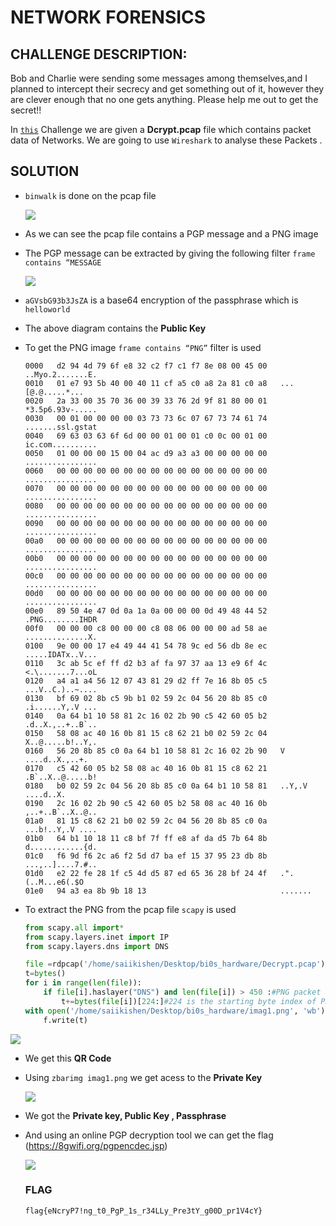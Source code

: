 # NETWORK FORENSICS

## CHALLENGE DESCRIPTION:

Bob and Charlie were sending some messages among themselves,and I planned to intercept their secrecy and get something out of it, however they are clever enough that no one gets anything. Please help me out to get the secret!!

In [`this`](https://drive.google.com/drive/folders/19ye_jvf93SzScmoMcuZ3cfU471aY80gj?usp=share_link) Challenge we are given a **Dcrypt.pcap** file which contains packet data of Networks. We are going to use `Wireshark` to analyse these Packets .

## SOLUTION

- `binwalk` is done on the pcap file
  
  ![](/home/saiikishen/snap/marktext/9/.config/marktext/images/2023-07-18-01-21-57-Screenshot%20from%202023-07-18%2001-21-23.png)

- As we can see the pcap file contains a PGP message and a PNG image

- The PGP message can be extracted by giving the following filter `frame contains “MESSAGE`
  
  ![](/home/saiikishen/snap/marktext/9/.config/marktext/images/2023-07-18-01-31-54-Screenshot%20from%202023-07-18%2001-30-16.png)

- `aGVsbG93b3JsZA` is a base64 encryption of the passphrase which is `helloworld`

- The above diagram contains the **Public Key** 

- To get the PNG image `frame contains “PNG”` filter is used
  
  ```
  0000   d2 94 4d 79 6f e8 32 c2 f7 c1 f7 8e 08 00 45 00   ..Myo.2.......E.
  0010   01 e7 93 5b 40 00 40 11 cf a5 c0 a8 2a 81 c0 a8   ...[@.@.....*...
  0020   2a 33 00 35 70 36 00 39 33 76 2d 9f 81 80 00 01   *3.5p6.93v-.....
  0030   00 01 00 00 00 00 03 73 73 6c 07 67 73 74 61 74   .......ssl.gstat
  0040   69 63 03 63 6f 6d 00 00 01 00 01 c0 0c 00 01 00   ic.com..........
  0050   01 00 00 00 15 00 04 ac d9 a3 a3 00 00 00 00 00   ................
  0060   00 00 00 00 00 00 00 00 00 00 00 00 00 00 00 00   ................
  0070   00 00 00 00 00 00 00 00 00 00 00 00 00 00 00 00   ................
  0080   00 00 00 00 00 00 00 00 00 00 00 00 00 00 00 00   ................
  0090   00 00 00 00 00 00 00 00 00 00 00 00 00 00 00 00   ................
  00a0   00 00 00 00 00 00 00 00 00 00 00 00 00 00 00 00   ................
  00b0   00 00 00 00 00 00 00 00 00 00 00 00 00 00 00 00   ................
  00c0   00 00 00 00 00 00 00 00 00 00 00 00 00 00 00 00   ................
  00d0   00 00 00 00 00 00 00 00 00 00 00 00 00 00 00 00   ................
  00e0   89 50 4e 47 0d 0a 1a 0a 00 00 00 0d 49 48 44 52   .PNG........IHDR
  00f0   00 00 00 c8 00 00 00 c8 08 06 00 00 00 ad 58 ae   ..............X.
  0100   9e 00 00 17 e4 49 44 41 54 78 9c ed 56 db 8e ec   .....IDATx..V...
  0110   3c ab 5c ef ff d2 b3 af fa 97 37 aa 13 e9 6f 4c   <.\.......7...oL
  0120   a4 a1 a4 56 12 07 43 81 29 d2 ff 7e 16 8b 05 c5   ...V..C.)..~....
  0130   bf 69 02 8b c5 9b b1 02 59 2c 04 56 20 8b 85 c0   .i......Y,.V ...
  0140   0a 64 b1 10 58 81 2c 16 02 2b 90 c5 42 60 05 b2   .d..X.,..+..B`..
  0150   58 08 ac 40 16 0b 81 15 c8 62 21 b0 02 59 2c 04   X..@.....b!..Y,.
  0160   56 20 8b 85 c0 0a 64 b1 10 58 81 2c 16 02 2b 90   V ....d..X.,..+.
  0170   c5 42 60 05 b2 58 08 ac 40 16 0b 81 15 c8 62 21   .B`..X..@.....b!
  0180   b0 02 59 2c 04 56 20 8b 85 c0 0a 64 b1 10 58 81   ..Y,.V ....d..X.
  0190   2c 16 02 2b 90 c5 42 60 05 b2 58 08 ac 40 16 0b   ,..+..B`..X..@..
  01a0   81 15 c8 62 21 b0 02 59 2c 04 56 20 8b 85 c0 0a   ...b!..Y,.V ....
  01b0   64 b1 10 18 11 c8 bf 7f ff e8 af da d5 7b 64 8b   d............{d.
  01c0   f6 9d f6 2c a6 f2 5d d7 ba ef 15 37 95 23 db 8b   ...,..]....7.#..
  01d0   e2 22 fe 28 1f c5 4d d5 87 ed 65 36 28 bf 24 4f   .".(..M...e6(.$O
  01e0   94 a3 ea 8b 9b 18 13                              .......
  ```

- To extract the PNG from the pcap file `scapy` is used
  
  ```python
  from scapy.all import*
  from scapy.layers.inet import IP
  from scapy.layers.dns import DNS
  
  file =rdpcap('/home/saiikishen/Desktop/bi0s_hardware/Decrypt.pcap')
  t=bytes()
  for i in range(len(file)):
      if file[i].haslayer("DNS") and len(file[i]) > 450 :#PNG packet size > 450
          t+=bytes(file[i])[224:]#224 is the starting byte index of PNG data
  with open('/home/saiikishen/Desktop/bi0s_hardware/imag1.png', 'wb') as f:
      f.write(t)
  ```

![](/home/saiikishen/snap/marktext/9/.config/marktext/images/2023-07-18-01-50-33-imag1.png)

- We get this **QR Code** 

- Using `zbarimg imag1.png` we get acess to the **Private Key** 
  
  ![](/home/saiikishen/snap/marktext/9/.config/marktext/images/2023-07-18-01-52-42-Screenshot%20from%202023-07-18%2001-52-30.png)

- We got the **Private key, Public Key , Passphrase** 

- And using an online PGP decryption tool we can get the flag (https://8gwifi.org/pgpencdec.jsp)
  
  ![](/home/saiikishen/snap/marktext/9/.config/marktext/images/2023-07-18-01-57-56-Screenshot%20from%202023-07-18%2001-57-08.png)
  
  ### FLAG
  
  `flag{eNcryP7!ng_t0_PgP_1s_r34LLy_Pre3tY_g00D_pr1V4cY}`
  
  
